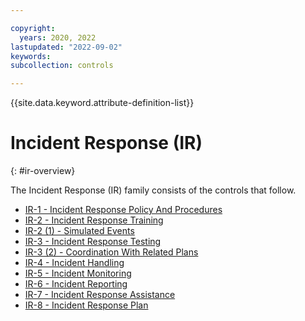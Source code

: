 ```yaml
---

copyright:
  years: 2020, 2022
lastupdated: "2022-09-02"
keywords: 
subcollection: controls

---
```




{{site.data.keyword.attribute-definition-list}}

# Incident Response (IR)
{: #ir-overview}

The Incident Response (IR) family consists of the controls that follow.

- [IR-1 - Incident Response Policy And Procedures](/docs/controls?topic=controls-ir-1)
- [IR-2 - Incident Response Training](/docs/controls?topic=controls-ir-2)
- [IR-2 (1) - Simulated Events](/docs/controls?topic=controls-ir-2.1)
- [IR-3 - Incident Response Testing](/docs/controls?topic=controls-ir-3)
- [IR-3 (2) - Coordination With Related Plans](/docs/controls?topic=controls-ir-3.2)
- [IR-4 - Incident Handling](/docs/controls?topic=controls-ir-4)
- [IR-5 - Incident Monitoring](/docs/controls?topic=controls-ir-5)
- [IR-6 - Incident Reporting](/docs/controls?topic=controls-ir-6)
- [IR-7 - Incident Response Assistance](/docs/controls?topic=controls-ir-7)
- [IR-8 - Incident Response Plan](/docs/controls?topic=controls-ir-8)



